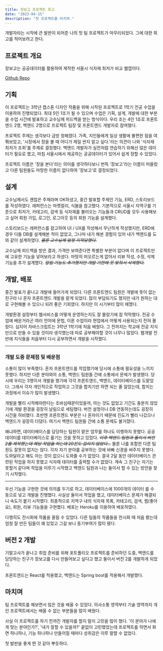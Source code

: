 ```yaml
---
title: 장보고 프로젝트 회고
date: "2023-04-15"
description: "첫 프로젝트를 마치며."
---
```


개발자라는 시작에 큰 발판이 되어준 나의 첫 팀 프로젝트가 마무리되었다. 그에 대한 회고를 적어보려고 한다.

## 프로젝트 개요

장보고는 공공데이터를 활용하여 제작한 서울시 식자재 최저가 비교 웹앱이다.

<a href="https://github.com/SBSun/jangbogoProject" target="_blank">Github Repo</a>

## 기획

이 프로젝트는 3학년 캡스톤 디자인 작품을 위해 시작된 프로젝트로 1학기 전공 수업을 이용하여 진행되었다. 최대 5인 1조가 될 수 있으며 수업은 기획, 설계, 개발에 대한 부분을 수업 시간에 발표하고 교수님께 피드백을 받는 방식이다. 우리 조는 4인 1조로 프론트엔드 2명, 백엔드 2명으로 프로젝트 팀장 및 프론트엔드 개발자로 참여했다.

프로젝트 주제는 생각보다 금방 정해졌다. 가족, 지인들에게 일상 생활에 불편한 점을 여쭤보았고, '시장에서 장을 볼 때 어디가 제일 싼지 알고 싶다.'라는 의견이 나와 '식자재 최저가 조회'를 주제로 결정했다. 백엔드 개발자가 실전처럼 연습하기 위해선 많은 데이터가 필요로 했고, 마침 서울시에서 제공하는 공공데이터가 있어서 쉽게 정할 수 있었다.

프로젝트 이름은 '장을 본다'라는 의미를 생각하다보니 번뜩 '장보고'라는 이름이 떠올랐고 다른 팀원들도 마땅한 이름이 없다하여 '장보고'로 결정되었다.

## 설계

교수님께서도 괜찮은 주제라며 OK하셨고, 중간 발표할 주제인 기능, ERD, 스토리보드를 작성하였다. 레퍼런스는 마켓컬리, 식봄을 참고했다. 기본적으로 서울시 지역구를 기준으로 최저가, 카테고리, 검색 등 식자재를 불러오는 기능들과 CRUD를 모두 사용해보고 싶어 회원 가입, 로그인, 로그아웃 등의 회원 기능을 설계했다.

스토리보드는 레퍼런스를 참고하여 UI / UX를 작성해서 무난하게 작성했지만, ERD에 경우 다들 DB를 설계해본 적이 없었고, 그나마 내가 해본 경험이 있어 내가 백엔드를 도와 같이 설계하였다. _~~물론 교수님께 엄청 지적당했다.~~_

교수님께 피드백을 받은 결과, 가격만 보여준다면 특별한 부분이 없다며 이 프로젝트만에 고유한 기능을 넣어보라고 하셨다. 마땅히 떠오르는게 없어서 리뷰 작성, 수정, 삭제 기능을 추가 설계했다. _~~알림 기능도 추가했지만 개발 기한에 못 맞춰서 삭제했다.~~_

## 개발, 배포

중간 발표가 끝나고 개발에 들어가게 되었다. 다른 프론트엔드 팀원은 개발에 뜻이 없는 친구라 나 혼자 프론트엔드 개발을 맡게 되었다. 많이 부담되기도 했지만 내가 원하는 대로 구현해볼 수 있으니 되려 좋은 기회였다. 하지만 이 시기부터 많이 헤맸다.

개발환경 설정부터 웹서비스를 어떻게 운영하는지도 잘 몰랐기에 참 막막했다. 전공 수업에 배운거라곤 여러 언어에 문법, 이론 수업이라 현업에서 어떻게 사용되는지 전혀 몰랐다. 심지어 자바스크립트는 3학년 1학기에 처음 배웠다. 그 전까지는 학교에 전공 지식만으로 만들 수 있을 것이라 생각했는데 따로 공부해야할 것이 너무나 많았다. 웹개발 전반에 지식들을 처음부터 다시 공부하면서 개발을 시작했다.

---

### 개발 도중 문제점 및 배운점

소통이 많이 부족했다. 혼자 프론트엔드를 작업했기에 당시에 소통에 필요성을 느끼지 못했다. 하지만 다른 분야와의 소통, 백엔드 팀원들 간에 소통에서 문제가 발생했다. 당시에 우리는 3명이서 개발을 했기에 각각 프론트엔드, 백엔드, 데이터베이스를 도맡았다. 그래서 각자 개인적으로 작업하고 그것을 합치기만 하면 되는 줄 알았는데, 합치는 과정에서 이슈가 많이 발생했다.

개발을 빨리 시작해야한다는 조바심때문이었을까, 아는 것도 없었고 기간도 충분치 않았기에 개발 환경을 굉장히 날림으로 세팅했다. 버전 설정이나 DB 연동하는데도 굉장히 시간을 허비했다. 초반엔 프론트엔드 부분은 나 혼자이기 때문에 진도가 빨리 나갔으나 백엔드가 굉장히 더뎠다. 여기서 백엔드 팀원들 간에 소통 문제도 불거졌다.

왜냐하면, 데이터베이스를 담당하는 팀원이 맡은 업무를 하나도 이행하지 못했다. 공공데이터를 데이터베이스로 옮기는 것을 못하고 있었다. _~~이후 백엔드 팀원과 둘이서 버전 2를 제작했는데 해당 작업을 하는데 20분도 걸리지 않았다...~~_
물론 나를 포함한 다른 팀원도 잘못이 없지는 않다. 각자 자기 분야를 공부하는 것에 바빠 신경을 써주지 못했다. 도와달라고 해도 아는 것이 없으니 도와줄 수가 없었다. 결국 2달 동안 데이터베이스 관련된 작업을 하지 못했고 식자재 데이터를 출력할 수가 없었다. 계속 그 친구는 자기는 못할거 같다며 작업을 미루기 시작했고 백엔드 팀원과 나는 둘이서 할 수 있는 방안을 찾기 시작했다.

---

우선 기능을 구현한 것에 의의를 두기로 하고, 데이터베이스에 1000개의 데이터 를 수동으로 넣고 개발을 진행했다. 사실상 둘이서 작업을 했고, 데이터베이스 문제가 해결되니 속도가 붙기 시작했다. 최종적으로 지역구 내의 식자재 목록, 카테고리, 검색, 찜(좋아요), 회원, 리뷰 기능들을 구현했다. 배포는 Heroku를 이용하여 배포하였다.

다행히도 전시회에 작품을 올릴 수 있었다. 다른 팀들의 작품들을 전시회 때 처음 봤는데 엄청 잘 만든 팀들이 꽤 있었고 그걸 보니 동기부여가 많이 됐다.

## 버전 2 개발

기말고사가 끝나고 취업 준비를 위해 포트폴리오 프로젝트를 준비하던 도중, 백엔드를 담당하는 친구가 장보고를 다시 만들어보고 싶다고 했고 둘이서 버전 2를 개발하게 되었다.

프론트엔드는 React를 적용했고, 백엔드는 Spring boot를 적용해서 개발했다.

## 마치며

팀 프로젝트를 해보면서 많은 것을 배울 수 있었다. 의사소통 영역부터 기술 영역까지 개인 프로젝트에서는 배울 수 없는 부분들을 많이 배웠다.

사실 이 프로젝트를 하기 전까진 개발자를 할지 말지 고민을 많이 했다. '이 분야가 나에게 맞는 분야인가?', '내가 잘할 수 있을까?' 끝없이 고민했었는데 프로젝트를 하면서 화면 하나하나, 기능 하나하나 만들어질 때마다 성취감은 이루 말할 수 없었다.

첫 발판을 좋게 띈 것 같아 뿌듯하다.
